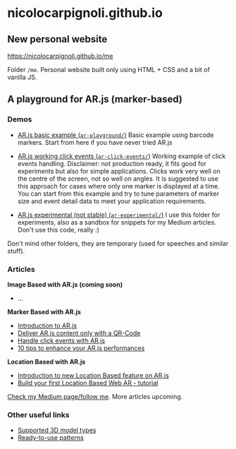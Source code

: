 # nicolocarpignoli.github.io

## New personal website

https://nicolocarpignoli.github.io/me

Folder `/me`.
Personal website built only using HTML + CSS and a bit of vanilla JS.

## A playground for AR.js (marker-based)

### Demos

- [AR.js basic example (`ar-playground/`)](https://github.com/nicolocarpignoli/nicolocarpignoli.github.io/tree/master/ar-playground) Basic example using barcode markers. Start from here if you have never tried AR.js

- [AR.js working click events (`ar-click-events/`)](https://github.com/nicolocarpignoli/nicolocarpignoli.github.io/tree/master/ar-click-events)
Working example of click events handling. Disclaimer: not production ready, it fits good for experiments but also for simple applications. Clicks work very well on the centre of the screen, not so well on angles. It is suggested to use this approach for cases where only one marker is displayed at a time. You can start from this example and try to tune parameters of marker size and event detail data to meet your application requirements.

- [AR.js experimental (not stable) (`ar-experimental/`)](https://github.com/nicolocarpignoli/nicolocarpignoli.github.io/tree/master/ar-experimental)
I use this folder for experiments, also as a sandbox for snippets for my Medium articles. Don't use this code, really :)

Don't mind other folders, they are temporary (used for speeches and similar stuff).

### Articles

**Image Based with AR.js (coming soon)**
* ...

**Marker Based with AR.js**
* [Introduction to AR.js](https://medium.com/@nicolcarpignoli/ar-js-the-simplest-way-to-get-cross-browser-augmented-reality-on-the-web-10cbc721debc)
* [Deliver AR.js content only with a QR-Code](https://medium.com/@nicolcarpignoli/how-to-deliver-ar-on-the-web-only-with-a-qr-code-139bb90e82f1)
* [Handle click events with AR.js](https://medium.com/@nicolcarpignoli/how-to-handle-click-events-on-ar-js-f397ea5994d)
* [10 tips to enhance your AR.js performances](https://medium.com/@nicolcarpignoli/10-tips-to-enhance-your-ar-js-app-8b44c6faffca)

**Location Based with AR.js**
* [Introduction to new Location Based feature on AR.js](https://medium.com/chialab-open-source/location-based-gps-augmented-reality-on-the-web-7a540c515b3c)
* [Build your first Location Based Web AR - tutorial](https://medium.com/chialab-open-source/build-your-location-based-augmented-reality-web-app-c2442e716564)


[Check my Medium page/follow me](https://medium.com/@nicolcarpignoli). More articles upcoming.

### Other useful links

* [Supported 3D model types](https://medium.com/@akashkuttappa/using-3d-models-with-ar-js-and-a-frame-84d462efe498)
* [Ready-to-use patterns](https://github.com/artoolkit/artoolkit5/tree/master/doc/patterns)

